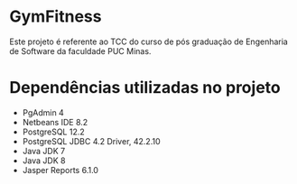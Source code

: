 # GymFitness
Este projeto é referente ao TCC do curso de pós graduação de Engenharia de Software da faculdade PUC Minas.

# Dependências utilizadas no projeto
- PgAdmin 4
- Netbeans IDE 8.2
- PostgreSQL 12.2
- PostgreSQL JDBC 4.2 Driver, 42.2.10
- Java JDK 7
- Java JDK 8
- Jasper Reports 6.1.0
